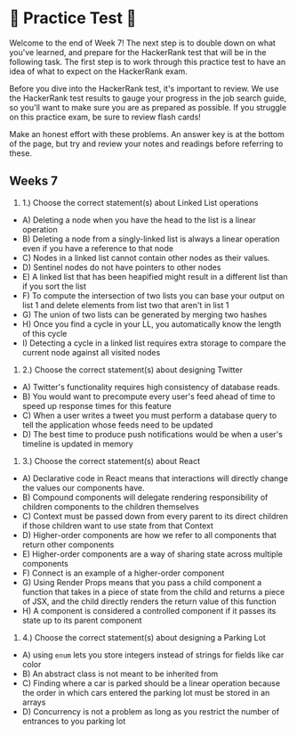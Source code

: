 # 🚨 Practice Test 🚨 

Welcome to the end of Week 7! The next step is to double down on what you've learned, and prepare for the HackerRank test that will be in the following task. The first step is to work through this practice test to have an idea of what to expect on the HackerRank exam.

Before you dive into the HackerRank test, it's important to review. We use the HackerRank test results to gauge your progress in the job search guide, so you'll want to make sure you are as prepared as possible. If you struggle on this practice exam, be sure to review flash cards!

Make an honest effort with these problems. An answer key is at the bottom of the page, but try and review your notes and readings before referring to these. 

## Weeks 7

1. 1.) Choose the correct statement(s) about Linked List operations
  * A) Deleting a node when you have the head to the list is a linear operation
  * B) Deleting a node from a singly-linked list is always a linear operation even if you have a reference to that node
  * C) Nodes in a linked list cannot contain other nodes as their values.
  * D) Sentinel nodes do not have pointers to other nodes
  * E) A linked list that has been heapified might result in a different list than if you sort the list
  * F) To compute the intersection of two lists you can base your output on list 1 and delete elements from list two that aren't in list 1
  * G) The union of two lists can be generated by merging two hashes
  * H) Once you find a cycle in your LL, you automatically know the length of this cycle
  * I) Detecting a cycle in a linked list requires extra storage to compare the current node against all visited nodes
1. 2.) Choose the correct statement(s) about designing Twitter
  * A) Twitter's functionality requires high consistency of database reads.
  * B) You would want to precompute every user's feed ahead of time to speed up response times for this feature
  * C) When a user writes a tweet you must perform a database query to tell the application whose feeds need to be updated
  * D) The best time to produce push notifications would be when a user's timeline is updated in memory
1. 3.) Choose the correct statement(s) about React
  * A) Declarative code in React means that interactions will directly change the values our components have.
  * B) Compound components will delegate rendering responsibility of children components to the children themselves
  * C) Context must be passed down from every parent to its direct children if those children want to use state from that Context
  * D) Higher-order components are how we refer to all components that return other components
  * E) Higher-order components are a way of sharing state across multiple components
  * F) Connect is an example of a higher-order component
  * G) Using Render Props means that you pass a child component a function that takes in a piece of state from the child and returns a piece of JSX, and the child directly renders the return value of this function
  * H) A component is considered a controlled component if it passes its state up to its parent component
1. 4.) Choose the correct statement(s) about designing a Parking Lot
  * A) using `enum` lets you store integers instead of strings for fields like car color
  * B) An abstract class is not meant to be inherited from
  * C) Finding where a car is parked should be a linear operation because the order in which cars entered the parking lot must be stored in an arrays
  * D) Concurrency is not a problem as long as you restrict the number of entrances to you parking lot